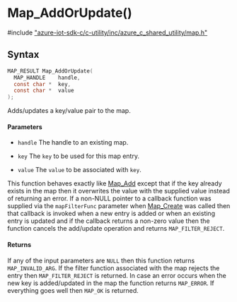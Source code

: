 # Map_AddOrUpdate()

\#include ["azure-iot-sdk-c/c-utility/inc/azure_c_shared_utility/map.h"](../iot-c-ref-map-h.md)  

## Syntax

```C
MAP_RESULT Map_AddOrUpdate(
  MAP_HANDLE    handle,
  const char *  key,
  const char *  value
);

```

Adds/updates a key/value pair to the map.

#### Parameters
* `handle` The handle to an existing map. 

* `key` The `key` to be used for this map entry. 

* `value` The `value` to be associated with `key`.

This function behaves exactly like [Map_Add](#map_8h_1a0dd145d19021b3e80d53868d61cbc684) except that if the key already exists in the map then it overwrites the value with the supplied value instead of returning an error. If a non-NULL pointer to a callback function was supplied via the `mapFilterFunc` parameter when [Map_Create](#map_8h_1a76142fc262744d64715a597eac0ed9ff) was called then that callback is invoked when a new entry is added or when an existing entry is updated and if the callback returns a non-zero value then the function cancels the add/update operation and returns `MAP_FILTER_REJECT`.

#### Returns
If any of the input parameters are `NULL` then this function returns `MAP_INVALID_ARG`. If the filter function associated with the map rejects the entry then `MAP_FILTER_REJECT` is returned. In case an error occurs when the new key is added/updated in the map the function returns `MAP_ERROR`. If everything goes well then `MAP_OK` is returned.

